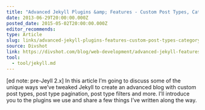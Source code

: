 ```yaml
---
title: "Advanced Jekyll Plugins &amp; Features - Custom Post Types, Category Pages, Pagination, and More "
date: 2013-06-29T20:00:00.000Z
posted_date: 2015-05-02T20:00:00.000Z
editor_recommends:
type: Article
slug: links/advanced-jekyll-plugins-features-custom-post-types-category-pages-pagination-and-more
source: Divshot
link: https://divshot.com/blog/web-development/advanced-jekyll-features/
tool:
  - tool/jekyll.md
---
```

[ed note: pre-Jeyll 2.x] In this article I’m going to discuss some of the unique ways we’ve tweaked Jekyll to create an advanced blog with custom post types, post type pagination, post type filters and more. I’ll introduce you to the plugins we use and share a few things I’ve written along the way.



